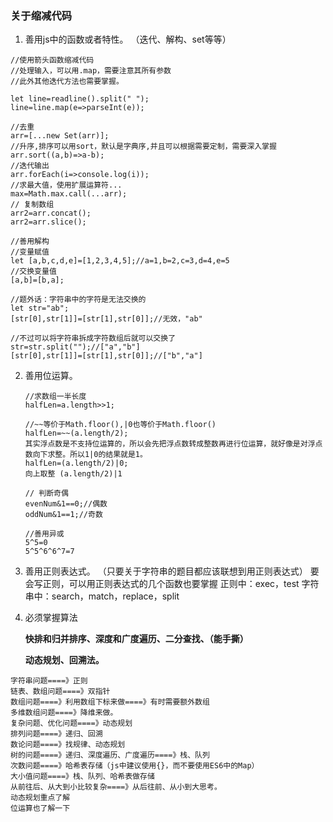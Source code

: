 ### 关于缩减代码 
1. 善用js中的函数或者特性。 
     （迭代、解构、set等等）

```
//使用箭头函数缩减代码
//处理输入，可以用.map，需要注意其所有参数
//此外其他迭代方法也需要掌握。

let line=readline().split(" ");
line=line.map(e=>parseInt(e));
 
//去重
arr=[...new Set(arr)];
//升序,排序可以用sort，默认是字典序,并且可以根据需要定制，需要深入掌握
arr.sort((a,b)=>a-b);
//迭代输出
arr.forEach(i=>console.log(i));
//求最大值，使用扩展运算符...
max=Math.max.call(...arr);
// 复制数组
arr2=arr.concat();
arr2=arr.slice();
 
//善用解构
//变量赋值
let [a,b,c,d,e]=[1,2,3,4,5];//a=1,b=2,c=3,d=4,e=5
//交换变量值
[a,b]=[b,a];
 
//题外话：字符串中的字符是无法交换的
let str="ab";
[str[0],str[1]]=[str[1],str[0]];//无效，"ab"

//不过可以将字符串拆成字符数组后就可以交换了
str=str.split("");//["a","b"]
[str[0],str[1]]=[str[1],str[0]];//["b","a"]
```

2. 善用位运算。

   ```
   //求数组一半长度
   halfLen=a.length>>1;
   
   //~~等价于Math.floor(),|0也等价于Math.floor()
   halfLen=~~(a.length/2);
   其实浮点数是不支持位运算的，所以会先把浮点数转成整数再进行位运算，就好像是对浮点数向下求整。所以1|0的结果就是1。
   halfLen=(a.length/2)|0;
   向上取整 (a.length/2)|1
   
   // 判断奇偶
   evenNum&1==0;//偶数
   oddNum&1==1;//奇数
   
   //善用异或
   5^5=0
   5^5^6^6^7=7
   ```

3. 善用正则表达式。 
     （只要关于字符串的题目都应该联想到用正则表达式） 
       要会写正则，可以用正则表达式的几个函数也要掌握 
       正则中：exec，test 
       字符串中：search，match，replace，split

4. 必须掌握算法

     **快排和归并排序、深度和广度遍历、二分查找、（能手撕）**

     **动态规划、回溯法。**

```
字符串问题====》正则
链表、数组问题====》双指针
数组问题====》利用数组下标来做====》有时需要额外数组
多维数组问题====》降维来做。
复杂问题、优化问题====》动态规划
排列问题====》递归、回溯
数论问题====》找规律、动态规划
树的问题====》递归、深度遍历、广度遍历====》栈、队列
次数问题====》哈希表存储（js中建议使用{}，而不要使用ES6中的Map）
大小值问题====》栈、队列、哈希表做存储
从前往后、从大到小比较复杂====》从后往前、从小到大思考。
动态规划重点了解
位运算也了解一下
```

